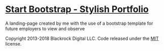 # [Start Bootstrap - Stylish Portfolio](https://startbootstrap.com/template-overviews/stylish-portfolio/)
 
 A landing-page created by me with the use of a bootstrap template for future employers to view and observe



Copyright 2013-2018 Blackrock Digital LLC. Code released under the [MIT](https://github.com/BlackrockDigital/startbootstrap-stylish-portfolio/blob/gh-pages/LICENSE) license.
